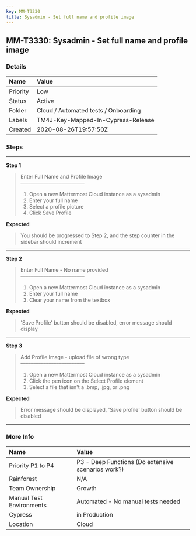 ```yaml
---
key: MM-T3330
title: Sysadmin - Set full name and profile image
---
```


## MM-T3330: Sysadmin - Set full name and profile image

### Details

| Name     | Value                                |
| :------- | :----------------------------------- |
| Priority | Low                                  |
| Status   | Active                               |
| Folder   | Cloud / Automated tests / Onboarding |
| Labels   | TM4J-Key-Mapped-In-Cypress-Release   |
| Created  | 2020-08-26T19:57:50Z                 |

### Steps

<hr/>

**Step 1**

> <article>Enter Full Name and Profile Image<br>–––––––––––––––––––––––––<ol><li>Open a new Mattermost Cloud instance as a sysadmin</li><li>Enter your full name</li><li>Select a profile picture</li><li>Click Save Profile</li></ol></article>

**Expected**

> <article>You should be progressed to Step 2, and the step counter in the sidebar should increment</article>

<hr/>

**Step 2**

> <article>Enter Full Name - No name provided<br>–––––––––––––––––––––––––<ol><li>Open a new Mattermost Cloud instance as a sysadmin</li><li>Enter your full name</li><li>Clear your name from the textbox</li></ol></article>

**Expected**

> <article>'Save Profile' button should be disabled, error message should display</article>

<hr/>

**Step 3**

> <article>Add Profile Image - upload file of wrong type<br>–––––––––––––––––––––––––<ol><li>Open a new Mattermost Cloud instance as a sysadmin</li><li>Click the pen icon on the Select Profile element</li><li>Select a file that isn't a .bmp, .jpg, or .png</li></ol></article>

**Expected**

> <article>Error message should be displayed, 'Save profile' button should be disabled</article>

<hr/>

### More Info

| Name                     | Value                                              |
| :----------------------- | :------------------------------------------------- |
| Priority P1 to P4        | P3 - Deep Functions (Do extensive scenarios work?) |
| Rainforest               | N/A                                                |
| Team Ownership           | Growth                                             |
| Manual Test Environments | Automated - No manual tests needed                 |
| Cypress                  | in Production                                      |
| Location                 | Cloud                                              |
